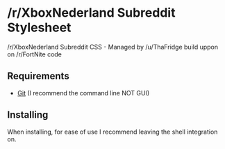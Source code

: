 # /r/XboxNederland Subreddit Stylesheet
/r/XboxNederland Subreddit CSS - Managed by /u/ThaFridge build uppon on /r/FortNite code

## Requirements
* [Git](https://git-scm.com/downloads) (I recommend the command line NOT GUI)

## Installing
When installing, for ease of use I recommend leaving the shell integration on.
